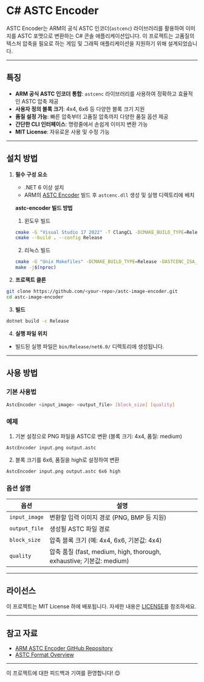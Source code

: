 # C# ASTC Encoder

ASTC Encoder는 ARM의 공식 ASTC 인코더(`astcenc`) 라이브러리를 활용하여 이미지를 ASTC 포맷으로 변환하는 C# 콘솔 애플리케이션입니다. 이 프로젝트는 고품질의 텍스처 압축을 필요로 하는 게임 및 그래픽 애플리케이션을 지원하기 위해 설계되었습니다.

---

## 특징

- **ARM 공식 ASTC 인코더 통합**: `astcenc` 라이브러리를 사용하여 정확하고 효율적인 ASTC 압축 제공
- **사용자 정의 블록 크기**: 4x4, 6x6 등 다양한 블록 크기 지원
- **품질 설정 가능**: 빠른 압축부터 고품질 압축까지 다양한 품질 옵션 제공
- **간단한 CLI 인터페이스**: 명령줄에서 손쉽게 이미지 변환 가능
- **MIT License**: 자유로운 사용 및 수정 가능

---

## 설치 방법

1. **필수 구성 요소**
   - .NET 6 이상 설치
   - ARM의 [ASTC Encoder](https://github.com/ARM-software/astc-encoder) 빌드 후 `astcenc.dll` 생성 및 실행 디렉토리에 배치

   **astc-encoder 빌드 방법**
     1. 윈도우 빌드
     ```bash
     cmake -G "Visual Studio 17 2022" -T ClangCL -DCMAKE_BUILD_TYPE=Release -DASTCENC_SHAREDLIB=ON ..
     cmake --build . --config Release
     ```
     2. 리눅스 빌드
     ```bash
     cmake -G "Unix Makefiles" -DCMAKE_BUILD_TYPE=Release -DASTCENC_ISA_AVX2=ON -DASTCENC_SHAREDLIB=ON ..
     make -j$(nproc)
     ```
2. **프로젝트 클론**
```bash
git clone https://github.com/<your-repo>/astc-image-encoder.git
cd astc-image-encoder
```

3. **빌드**
```bash
dotnet build -c Release
```

4. **실행 파일 위치**
- 빌드된 실행 파일은 `bin/Release/net6.0/` 디렉토리에 생성됩니다.

---

## 사용 방법

### 기본 사용법
```bash
AstcEncoder <input_image> <output_file> [block_size] [quality]
```

### 예제

1. 기본 설정으로 PNG 파일을 ASTC로 변환 (블록 크기: 4x4, 품질: medium)

```bash
AstcEncoder input.png output.astc
```

2. 블록 크기를 6x6, 품질을 high로 설정하여 변환

```bash
AstcEncoder input.png output.astc 6x6 high
```

### 옵션 설명

| 옵션          | 설명                                                                 |
|---------------|----------------------------------------------------------------------|
| `input_image` | 변환할 입력 이미지 경로 (PNG, BMP 등 지원)                           |
| `output_file` | 생성될 ASTC 파일 경로                                               |
| `block_size`  | 압축 블록 크기 (예: 4x4, 6x6, 기본값: 4x4)                           |
| `quality`     | 압축 품질 (fast, medium, high, thorough, exhaustive; 기본값: medium) |

---

## 라이선스

이 프로젝트는 MIT License 하에 배포됩니다. 자세한 내용은 [LICENSE](./LICENSE)를 참조하세요.

---

## 참고 자료

- [ARM ASTC Encoder GitHub Repository](https://github.com/ARM-software/astc-encoder)
- [ASTC Format Overview](https://developer.arm.com/documentation/100140/latest)

---

이 프로젝트에 대한 피드백과 기여를 환영합니다! 😊


